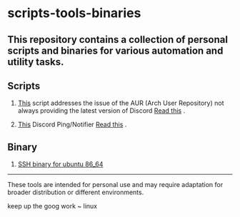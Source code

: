 # scripts-tools-binaries

This repository contains a collection of personal scripts and binaries for various automation and utility tasks.
---
## Scripts 
1) [This](./Discord/install-discord-from-tar.sh) script addresses the issue of the AUR (Arch User Repository) not always providing the latest version of Discord [Read this](./Discord/install-discord-from-tar.md) .

2) [This](./Discord/discord-ping.py)  Discord Ping/Notifier [Read this](./Discord/discord-ping.md) .

## Binary 
1) [SSH binary for ubuntu 86_64](./Binaries/ssh)
---
These tools are intended for personal use and may require adaptation for broader distribution or different environments.




keep up the goog work ~ linux

